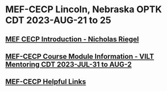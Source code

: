 # MEF-CECP Lincoln, Nebraska OPTK CDT 2023-AUG-21 to 25
## [MEF CECP Introduction - Nicholas Riegel](https://docs.google.com/presentation/d/11ZlK0aTZtwksAKQZjM3vuOXdUHV06VJTYQbiXrqRE7w/edit?usp=sharing)
## [MEF-CECP Course Module Information - VILT Mentoring CDT 2023-JUL-31 to AUG-2](https://docs.google.com/spreadsheets/d/15gwFBO3l3LwFV8R2sgMfe2_eS6l5tWfyT7r1Sbj-QQg/edit?usp=sharing)
## [MEF-CECP Helpful Links](https://docs.google.com/document/d/1nzROVPcKF1c28RvWyq-QCJy8JYeUmAMma6pF0houAg4/edit?usp=sharing)
